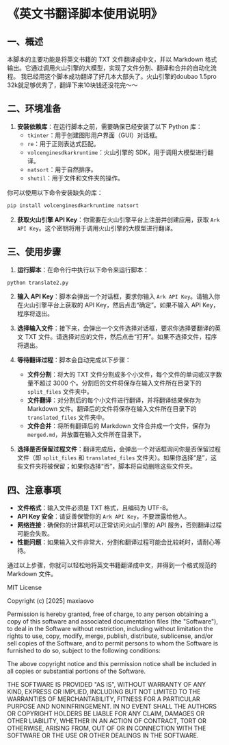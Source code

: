 # 《英文书翻译脚本使用说明》

## 一、概述
本脚本的主要功能是将英文书籍的 TXT 文件翻译成中文，并以 Markdown 格式输出。它通过调用火山引擎的大模型，实现了文件分割、翻译和合并的自动化流程。
我已经用这个脚本成功翻译了好几本大部头了。火山引擎的doubao 1.5pro 32k就足够优秀了，翻译下来10块钱还没花完～～

## 二、环境准备
1. **安装依赖库**：在运行脚本之前，需要确保已经安装了以下 Python 库：
    - `tkinter`：用于创建图形用户界面（GUI）对话框。
    - `re`：用于正则表达式匹配。
    - `volcenginesdkarkruntime`：火山引擎的 SDK，用于调用大模型进行翻译。
    - `natsort`：用于自然排序。
    - `shutil`：用于文件和文件夹的操作。

你可以使用以下命令安装缺失的库：
```bash
pip install volcenginesdkarkruntime natsort
```

2. **获取火山引擎 API Key**：你需要在火山引擎平台上注册并创建应用，获取 `Ark API Key`。这个密钥将用于调用火山引擎的大模型进行翻译。

## 三、使用步骤
1. **运行脚本**：在命令行中执行以下命令来运行脚本：
```bash
python translate2.py
```

2. **输入 API Key**：脚本会弹出一个对话框，要求你输入 `Ark API Key`。请输入你在火山引擎平台上获取的 API Key，然后点击“确定”。如果不输入 API Key，程序将退出。

3. **选择输入文件**：接下来，会弹出一个文件选择对话框，要求你选择要翻译的英文 TXT 文件。请选择对应的文件，然后点击“打开”。如果不选择文件，程序将退出。

4. **等待翻译过程**：脚本会自动完成以下步骤：
    - **文件分割**：将大的 TXT 文件分割成多个小文件，每个文件的单词或汉字数量不超过 3000 个。分割后的文件将保存在输入文件所在目录下的 `split_files` 文件夹中。
    - **文件翻译**：对分割后的每个小文件进行翻译，并将翻译结果保存为 Markdown 文件。翻译后的文件将保存在输入文件所在目录下的 `translated_files` 文件夹中。
    - **文件合并**：将所有翻译后的 Markdown 文件合并成一个文件，保存为 `merged.md`，并放置在输入文件所在目录下。

5. **选择是否保留过程文件**：翻译完成后，会弹出一个对话框询问你是否保留过程文件（即 `split_files` 和 `translated_files` 文件夹）。如果你选择“是”，这些文件夹将被保留；如果你选择“否”，脚本将自动删除这些文件夹。

## 四、注意事项
- **文件格式**：输入文件必须是 TXT 格式，且编码为 UTF-8。
- **API Key 安全**：请妥善保管你的 `Ark API Key`，不要泄露给他人。
- **网络连接**：确保你的计算机可以正常访问火山引擎的 API 服务，否则翻译过程可能会失败。
- **性能问题**：如果输入文件非常大，分割和翻译过程可能会比较耗时，请耐心等待。

通过以上步骤，你就可以轻松地将英文书籍翻译成中文，并得到一个格式规范的 Markdown 文件。

MIT License

Copyright (c) [2025] maxiaovo

Permission is hereby granted, free of charge, to any person obtaining a copy
of this software and associated documentation files (the "Software"), to deal
in the Software without restriction, including without limitation the rights
to use, copy, modify, merge, publish, distribute, sublicense, and/or sell
copies of the Software, and to permit persons to whom the Software is
furnished to do so, subject to the following conditions:

The above copyright notice and this permission notice shall be included in all
copies or substantial portions of the Software.

THE SOFTWARE IS PROVIDED "AS IS", WITHOUT WARRANTY OF ANY KIND, EXPRESS OR
IMPLIED, INCLUDING BUT NOT LIMITED TO THE WARRANTIES OF MERCHANTABILITY,
FITNESS FOR A PARTICULAR PURPOSE AND NONINFRINGEMENT. IN NO EVENT SHALL THE
AUTHORS OR COPYRIGHT HOLDERS BE LIABLE FOR ANY CLAIM, DAMAGES OR OTHER
LIABILITY, WHETHER IN AN ACTION OF CONTRACT, TORT OR OTHERWISE, ARISING FROM,
OUT OF OR IN CONNECTION WITH THE SOFTWARE OR THE USE OR OTHER DEALINGS IN THE
SOFTWARE.
